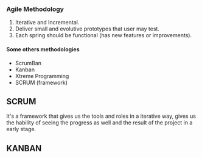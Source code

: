 ### Agile Methodology

1. Iterative and Incremental.
2. Deliver small and evolutive prototypes that user may test.
3. Each spring should be functional (has new features or improvements).

#### Some others methodologies

* ScrumBan
* Kanban
* Xtreme Programming
* SCRUM (framework)

## SCRUM

It's a framework that gives us the tools and roles in a iterative way, gives us the hability of seeing the progress as well and the result of the project in a early stage.

## KANBAN
